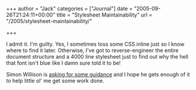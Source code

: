 +++
author = "Jack"
categories = ["Journal"]
date = "2005-09-26T21:24:11+00:00"
title = "Stylesheet Maintainability"
url = "/2005/stylesheet-maintainability/"

+++

I admit it. I'm guilty. Yes, I sometimes toss some CSS inline just so I know where to find it later. Otherwise, I've got to reverse-engineer the entire document structure and a 4000 line stylesheet just to find out why the hell that font isn't blue like I damn sure told it to be!

Simon Willison is [asking for some guidance][1] and I hope he gets enough of it to help little ol' me get some work done.

 [1]: http://simon.incutio.com/archive/2005/09/26/maintainability